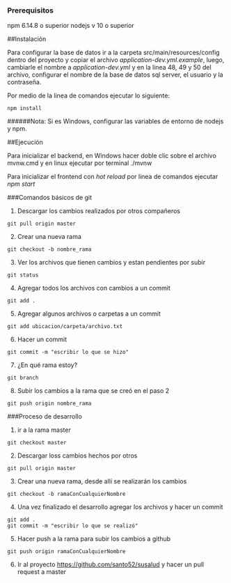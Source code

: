 ### Prerequisitos

npm 6.14.8 o superior
nodejs v 10 o superior

##Instalación

Para configurar la base de datos ir a la carpeta src/main/resources/config dentro del proyecto y copiar el archivo _application-dev.yml.example_, luego, cambiarle el nombre a _application-dev.yml_ y en la linea 48, 49 y 50 del archivo, configurar el nombre de la base de datos sql server, el usuario y la contraseña.

Por medio de la linea de comandos ejecutar lo siguiente:

```
npm install
```

######Nota: Si es Windows, configurar las variables de entorno de nodejs y npm.

##Ejecución

Para inicializar el backend, en Windows hacer doble clic sobre el archivo mvnw.cmd y en linux ejecutar por terminal ./mvnw

Para inicializar el frontend con _hot reload_ por linea de comandos ejecutar _npm start_

###Comandos básicos de git

1. Descargar los cambios realizados por otros compañeros

```
git pull origin master
```

2. Crear una nueva rama

```
git checkout -b nombre_rama
```

3. Ver los archivos que tienen cambios y estan pendientes por subir

```
git status
```

4. Agregar todos los archivos con cambios a un commit

```
git add .
```

5. Agregar algunos archivos o carpetas a un commit

```
git add ubicacion/carpeta/archivo.txt
```

6. Hacer un commit

```
git commit -m "escribir lo que se hizo"
```

7. ¿En qué rama estoy?

```
git branch
```

8. Subir los cambios a la rama que se creó en el paso 2

```
git push origin nombre_rama
```

###Proceso de desarrollo

1. ir a la rama master

```
git checkout master
```

2. Descargar loss cambios hechos por otros

```
git pull origin master
```

3. Crear una nueva rama, desde allí se realizarán los cambios

```
git checkout -b ramaConCualquierNombre
```

4. Una vez finalizado el desarrollo agregar los archivos y hacer un commit

```
git add .
git commit -m "escribir lo que se realizó"
```

5. Hacer push a la rama para subir los cambios a github

```
git push origin ramaConCualquierNombre
```

6. Ir al proyecto https://github.com/santo52/susalud y hacer un pull request a master
